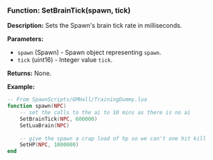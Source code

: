 ### Function: SetBrainTick(spawn, tick)

**Description:**
Sets the Spawn's brain tick rate in milliseconds.

**Parameters:**
- `spawn` (Spawn) - Spawn object representing `spawn`.
- `tick` (uint16) - Integer value `tick`.

**Returns:** None.

**Example:**

```lua
-- From SpawnScripts/GMHall/TrainingDummy.lua
function spawn(NPC)
	-- set the calls to the ai to 10 mins as there is no ai
	SetBrainTick(NPC, 600000)
	SetLuaBrain(NPC)
	
	-- give the spawn a crap load of hp so we can't one hit kill
	SetHP(NPC, 1000000)
end
```
